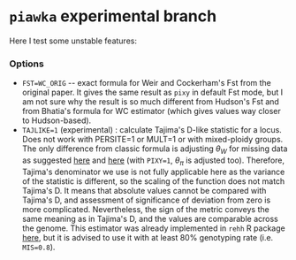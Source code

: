 ``piawka`` experimental branch
==========

Here I test some unstable features:

### Options

 - `FST=WC_ORIG` -- exact formula for Weir and Cockerham's Fst from the original paper. It gives the same result as `pixy` in default Fst mode, but I am not sure why the result is so much different from Hudson's Fst and from Bhatia's formula for WC estimator (which gives values way closer to Hudson-based).
 - `TAJLIKE=1` (experimental) : calculate Tajima's D-like statistic for a locus. Does not work with PERSITE=1 or MULT=1 or with mixed-ploidy groups. The only difference from classic formula is adjusting $\theta_W$ for missing data as suggested [here](https://doi.org/10.1534/genetics.112.139949) and [here](https://doi.org/10.4310/SII.2015.v8.n4.a4) (with `PIXY=1`, $\theta_\pi$ is adjusted too). Therefore, Tajima's denominator we use is not fully applicable here as the variance of the statistic is different, so the scaling of the function does not match Tajima's D. It means that absolute values cannot be compared with Tajima's D, and assessment of significance of deviation from zero is more complicated. Nevertheless, the sign of the metric conveys the same meaning as in Tajima's D, and the values are comparable across the genome. This estimator was already implemented in `rehh` R package [here](), but it is advised to use it with at least 80% genotyping rate (i.e. `MIS=0.8`).

